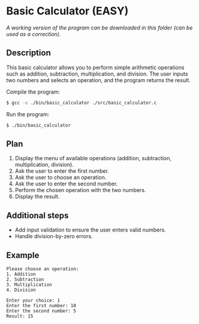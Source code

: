 # Basic Calculator (EASY)
*A working version of the program can be downloaded in this folder (can be used as a correction).*

## Description
This basic calculator allows you to perform simple arithmetic operations such as addition, subtraction, multiplication, and division. The user inputs two numbers and selects an operation, and the program returns the result.

Compile the program:
```bash
$ gcc -o ./bin/basic_calculator ./src/basic_calculator.c
```

Run the program:
```bash
$ ./bin/basic_calculator
```

## Plan
1. Display the menu of available operations (addition, subtraction, multiplication, division).
2. Ask the user to enter the first number.
3. Ask the user to choose an operation.
4. Ask the user to enter the second number.
5. Perform the chosen operation with the two numbers.
6. Display the result.

## Additional steps
- Add input validation to ensure the user enters valid numbers.
- Handle division-by-zero errors.

## Example
```
Please choose an operation:
1. Addition
2. Subtraction
3. Multiplication
4. Division

Enter your choice: 1
Enter the first number: 10
Enter the second number: 5
Result: 15
```